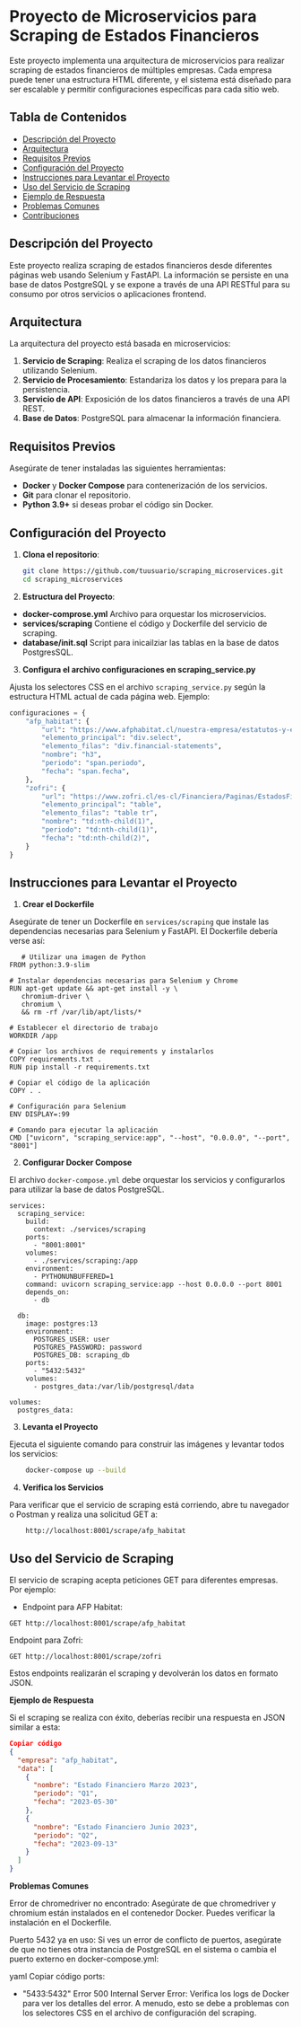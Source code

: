 # Proyecto de Microservicios para Scraping de Estados Financieros

Este proyecto implementa una arquitectura de microservicios para realizar scraping de estados financieros de múltiples empresas. Cada empresa puede tener una estructura HTML diferente, y el sistema está diseñado para ser escalable y permitir configuraciones específicas para cada sitio web.

## Tabla de Contenidos

- [Descripción del Proyecto](#descripción-del-proyecto)
- [Arquitectura](#arquitectura)
- [Requisitos Previos](#requisitos-previos)
- [Configuración del Proyecto](#configuración-del-proyecto)
- [Instrucciones para Levantar el Proyecto](#instrucciones-para-levantar-el-proyecto)
- [Uso del Servicio de Scraping](#uso-del-servicio-de-scraping)
- [Ejemplo de Respuesta](#ejemplo-de-respuesta)
- [Problemas Comunes](#problemas-comunes)
- [Contribuciones](#contribuciones)

## Descripción del Proyecto

Este proyecto realiza scraping de estados financieros desde diferentes páginas web usando Selenium y FastAPI. La información se persiste en una base de datos PostgreSQL y se expone a través de una API RESTful para su consumo por otros servicios o aplicaciones frontend.

## Arquitectura

La arquitectura del proyecto está basada en microservicios:

1. **Servicio de Scraping**: Realiza el scraping de los datos financieros utilizando Selenium.
2. **Servicio de Procesamiento**: Estandariza los datos y los prepara para la persistencia.
3. **Servicio de API**: Exposición de los datos financieros a través de una API REST.
4. **Base de Datos**: PostgreSQL para almacenar la información financiera.

## Requisitos Previos

Asegúrate de tener instaladas las siguientes herramientas:

- **Docker** y **Docker Compose** para contenerización de los servicios.
- **Git** para clonar el repositorio.
- **Python 3.9+** si deseas probar el código sin Docker.

## Configuración del Proyecto

1. **Clona el repositorio**:

   ```bash
   git clone https://github.com/tuusuario/scraping_microservices.git
   cd scraping_microservices

2. **Estructura del Proyecto**:

- **docker-comprose.yml** Archivo para orquestar los microservicios.
- **services/scraping** Contiene el código y Dockerfile del servicio de scraping.
- **database/init.sql** Script para inicailziar las tablas en la base de datos PostgresSQL.

3. **Configura el archivo configuraciones en scraping_service.py**

Ajusta los selectores CSS en el archivo `scraping_service.py` según la estructura HTML actual de cada página web. Ejemplo:

```python
configuraciones = {
    "afp_habitat": {
        "url": "https://www.afphabitat.cl/nuestra-empresa/estatutos-y-estados-financieros/",
        "elemento_principal": "div.select",
        "elemento_filas": "div.financial-statements",
        "nombre": "h3",
        "periodo": "span.periodo",
        "fecha": "span.fecha",
    },
    "zofri": {
        "url": "https://www.zofri.cl/es-cl/Financiera/Paginas/EstadosFinancieros.aspx#/collapse1",
        "elemento_principal": "table",
        "elemento_filas": "table tr",
        "nombre": "td:nth-child(1)",
        "periodo": "td:nth-child(1)",
        "fecha": "td:nth-child(2)",
    }
}
```

 ## Instrucciones para Levantar el Proyecto

 1. **Crear el Dockerfile**

 Asegúrate de tener un Dockerfile en `services/scraping` que instale las dependencias necesarias para Selenium y FastAPI. El Dockerfile debería verse así:

 ~~~
    # Utilizar una imagen de Python
FROM python:3.9-slim

# Instalar dependencias necesarias para Selenium y Chrome
RUN apt-get update && apt-get install -y \
    chromium-driver \
    chromium \
    && rm -rf /var/lib/apt/lists/*

# Establecer el directorio de trabajo
WORKDIR /app

# Copiar los archivos de requirements y instalarlos
COPY requirements.txt .
RUN pip install -r requirements.txt

# Copiar el código de la aplicación
COPY . .

# Configuración para Selenium
ENV DISPLAY=:99

# Comando para ejecutar la aplicación
CMD ["uvicorn", "scraping_service:app", "--host", "0.0.0.0", "--port", "8001"]
~~~

2. **Configurar Docker Compose**

 El archivo `docker-compose.yml` debe orquestar los servicios y configurarlos para utilizar la base de datos PostgreSQL.

~~~
services:
  scraping_service:
    build:
      context: ./services/scraping
    ports:
      - "8001:8001"
    volumes:
      - ./services/scraping:/app
    environment:
      - PYTHONUNBUFFERED=1
    command: uvicorn scraping_service:app --host 0.0.0.0 --port 8001
    depends_on:
      - db

  db:
    image: postgres:13
    environment:
      POSTGRES_USER: user
      POSTGRES_PASSWORD: password
      POSTGRES_DB: scraping_db
    ports:
      - "5432:5432"
    volumes:
      - postgres_data:/var/lib/postgresql/data

volumes:
  postgres_data:
~~~

3. **Levanta el Proyecto**

Ejecuta el siguiente comando para construir las imágenes y levantar todos los servicios:

```bash
    docker-compose up --build
```

4. **Verifica los Servicios**

Para verificar que el servicio de scraping está corriendo, abre tu navegador o Postman y realiza una solicitud GET a:

```http
    http://localhost:8001/scrape/afp_habitat
```

## Uso del Servicio de Scraping

El servicio de scraping acepta peticiones GET para diferentes empresas. Por ejemplo:

- Endpoint para AFP Habitat:

```http
GET http://localhost:8001/scrape/afp_habitat
```

Endpoint para Zofri:
```http
GET http://localhost:8001/scrape/zofri
```

Estos endpoints realizarán el scraping y devolverán los datos en formato JSON.

**Ejemplo de Respuesta**

Si el scraping se realiza con éxito, deberías recibir una respuesta en JSON similar a esta:

```json
Copiar código
{
  "empresa": "afp_habitat",
  "data": [
    {
      "nombre": "Estado Financiero Marzo 2023",
      "periodo": "Q1",
      "fecha": "2023-05-30"
    },
    {
      "nombre": "Estado Financiero Junio 2023",
      "periodo": "Q2",
      "fecha": "2023-09-13"
    }
  ]
}

```

**Problemas Comunes**

Error de chromedriver no encontrado: Asegúrate de que chromedriver y chromium están instalados en el contenedor Docker. Puedes verificar la instalación en el Dockerfile.

Puerto 5432 ya en uso: Si ves un error de conflicto de puertos, asegúrate de que no tienes otra instancia de PostgreSQL en el sistema o cambia el puerto externo en docker-compose.yml:

yaml
Copiar código
ports:
  - "5433:5432"
Error 500 Internal Server Error: Verifica los logs de Docker para ver los detalles del error. A menudo, esto se debe a problemas con los selectores CSS en el archivo de configuración del scraping.